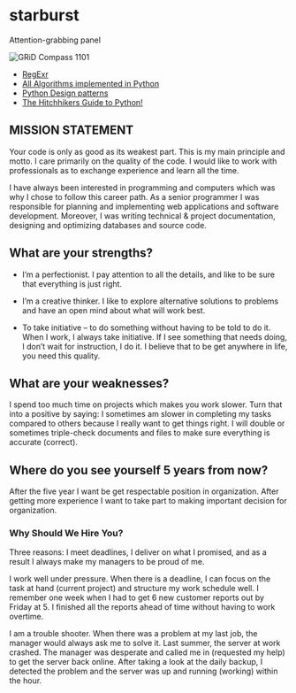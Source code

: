 # starburst
Attention-grabbing panel

![GRiD Compass 1101](https://user-images.githubusercontent.com/1506433/125909736-ed71c9d7-0fe3-463b-af5a-2c9a86102ba8.png)

* [RegExr](//regexr.com)
* [All Algorithms implemented in Python](//github.com/TheAlgorithms/Python/blob/master/DIRECTORY.md)
* [Python Design patterns](//github.com/faif/python-patterns)
* [The Hitchhikers Guide to Python!](//docs.python-guide.org)


##  MISSION STATEMENT
Your code is only as good as its weakest part. This is my main principle and motto. I care primarily on the quality of the code. I would like to work with professionals as to exchange experience and learn all the time.

I have always been interested in programming and computers which was why I chose to follow this career path. As a senior programmer I was responsible for planning and implementing web applications and software development. Moreover, I was writing technical & project documentation, designing and optimizing databases and source code.

## What are your strengths?

* I’m a perfectionist. I pay attention to all the details, and like to be sure that everything is just right.

* I’m a creative thinker. I like to explore alternative solutions to problems and have an open mind about what will work best.

* To take initiative – to do something without having to be told to do it. When I work, I always take initiative. If I see something that needs doing, I don’t wait for instruction, I do it. I believe that to be get anywhere in life, you need this quality.

## What are your weaknesses?

I spend too much time on projects which makes you work slower. Turn that into a positive by saying: I sometimes am slower in completing my tasks compared to others because I really want to get things right. I will double or sometimes triple-check documents and files to make sure everything is accurate (correct).

## Where do you see yourself 5 years from now?

After the five year I want be get respectable position in organization. After getting more experience I want to take part to making important decision for organization.

###  Why Should We Hire You?

Three reasons: I meet deadlines, I deliver on what I promised, and as a result I always make my managers to be proud of me.

I work well under pressure. When there is a deadline, I can focus on the task at hand (current project) and structure my work schedule well. I remember one week when I had to get 6 new customer reports out by Friday at 5. I finished all the reports ahead of time without having to work overtime.

I am a trouble shooter. When there was a problem at my last job, the manager would always ask me to solve it. Last summer, the server at work crashed. The manager was desperate and called me in (requested my help) to get the server back online. After taking a look at the daily backup, I detected the problem and the server was up and running (working) within the hour.
